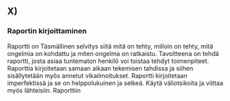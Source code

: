 ## X)

### Raportin kirjoittaminen
  Raportti on Täsmällinen selvitys siitä mitä on tehty, milloin on tehty, mitä ongelmia on kohdattu ja miten ongelma on ratkaistu. Tavoitteena on tehdä raportti, josta asiaa tuntematon henkilö voi toistaa tehdyt toimenpiteet. 
  Raporttia kirjoitetaan samaan aikaan tekemisen tahdissa ja siihen sisällytetään myös annetut vikailmoitukset. Raportti kirjoitetaan imperfektissä ja se on helppolukuinen ja selkeä. Käytä väliotsikoita ja viittaa myös lähteisiin. 
  Raporttiin 




